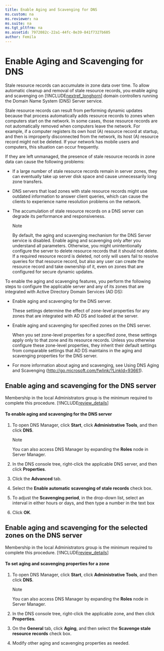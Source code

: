 ```yaml
---
title: Enable Aging and Scavenging for DNS
ms.custom: na
ms.reviewer: na
ms.suite: na
ms.tgt_pltfrm: na
ms.assetid: 7972082c-22a1-44fc-8e39-841f7327b605
author: Femila
---
```

# Enable Aging and Scavenging for DNS
Stale resource records can accumulate in zone data over time. To allow automatic cleanup and removal of stale resource records, you enable aging and scavenging on [!INCLUDE[nextref_longhorn](../Token/nextref_longhorn_md.md)] domain controllers running the Domain Name System \(DNS\) Server service.  
  
Stale resource records can result from performing dynamic updates because that process automatically adds resource records to zones when computers start on the network. In some cases, those resource records are not automatically removed when computers leave the network. For example, if a computer registers its own host \(A\) resource record at startup, and then is improperly disconnected from the network, its host \(A\) resource record might not be deleted. If your network has mobile users and computers, this situation can occur frequently.  
  
If they are left unmanaged, the presence of stale resource records in zone data can cause the following problems:  
  
-   If a large number of stale resource records remain in server zones, they can eventually take up server disk space and cause unnecessarily long zone transfers.  
  
-   DNS servers that load zones with stale resource records might use outdated information to answer client queries, which can cause the clients to experience name resolution problems on the network.  
  
-   The accumulation of stale resource records on a DNS server can degrade its performance and responsiveness.  
  
    > [!NOTE]  
    > By default, the aging and scavenging mechanism for the DNS Server service is disabled. Enable aging and scavenging only after you understand all parameters. Otherwise, you might unintentionally configure the server to delete resource records that it should not delete. If a required resource record is deleted, not only will users fail to resolve queries for that resource record, but also any user can create the resource record and take ownership of it, even on zones that are configured for secure dynamic updates.  
  
To enable the aging and scavenging features, you perform the following steps to configure the applicable server and any of its zones that are integrated with Active Directory Domain Services \(AD DS\):  
  
-   Enable aging and scavenging for the DNS server.  
  
    These settings determine the effect of zone\-level properties for any zones that are integrated with AD DS and loaded at the server.  
  
-   Enable aging and scavenging for specified zones on the DNS server.  
  
    When you set zone\-level properties for a specified zone, these settings apply only to that zone and its resource records. Unless you otherwise configure these zone\-level properties, they inherit their default settings from comparable settings that AD DS maintains in the aging and scavenging properties for the DNS server.  
  
-   For more information about aging and scavenging, see Using DNS Aging and Scavenging \([http:\/\/go.microsoft.com\/fwlink\/?LinkId\=93661](http://go.microsoft.com/fwlink/?LinkId=93661)\).  
  
## Enable aging and scavenging for the DNS server  
Membership in the local Administrators group is the minimum required to complete this procedure. [!INCLUDE[review_details](../Token/review_details_md.md)]  
  
#### To enable aging and scavenging for the DNS server  
  
1.  To open DNS Manager, click **Start**, click **Administrative Tools**, and then click **DNS**.  
  
    > [!NOTE]  
    > You can also access DNS Manager by expanding the **Roles** node in Server Manager.  
  
2.  In the DNS console tree, right\-click the applicable DNS server, and then click **Properties**.  
  
3.  Click the **Advanced** tab.  
  
4.  Select the **Enable automatic scavenging of stale records** check box.  
  
5.  To adjust the **Scavenging period**, in the drop\-down list, select an interval in either hours or days, and then type a number in the text box  
  
6.  Click **OK**.  
  
## Enable aging and scavenging for the selected zones on the DNS server  
Membership in the local Administrators group is the minimum required to complete this procedure. [!INCLUDE[review_details](../Token/review_details_md.md)]  
  
#### To set aging and scavenging properties for a zone  
  
1.  To open DNS Manager, click **Start**, click **Administrative Tools**, and then click **DNS**.  
  
    > [!NOTE]  
    > You can also access DNS Manager by expanding the **Roles** node in Server Manager.  
  
2.  In the DNS console tree, right\-click the applicable zone, and then click **Properties**.  
  
3.  On the **General** tab, click **Aging**, and then select the **Scavenge stale resource records** check box.  
  
4.  Modify other aging and scavenging properties as needed.  
  
